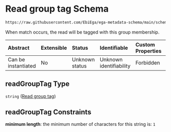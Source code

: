 # Read group tag Schema

```txt
https://raw.githubusercontent.com/EbiEga/ega-metadata-schema/main/schemas/EGA.common-definitions.json#/definitions/spotDescriptor/items/properties/readSpecs/items/properties/expectedBasecallTable/properties/basecalls/items/properties/readGroupTag
```

When match occurs, the read will be tagged with this group membership.

| Abstract            | Extensible | Status         | Identifiable            | Custom Properties | Additional Properties | Access Restrictions | Defined In                                                                                           |
| :------------------ | :--------- | :------------- | :---------------------- | :---------------- | :-------------------- | :------------------ | :--------------------------------------------------------------------------------------------------- |
| Can be instantiated | No         | Unknown status | Unknown identifiability | Forbidden         | Allowed               | none                | [EGA.common-definitions.json\*](../../../schemas/EGA.common-definitions.json "open original schema") |

## readGroupTag Type

`string` ([Read group tag](ega-4-definitions-spot-descriptor-spot-decode-spec-properties-read-specs-read-spec-properties-expected-basecall-table-properties-basecalls-array-basecall-properties-read-group-tag.md))

## readGroupTag Constraints

**minimum length**: the minimum number of characters for this string is: `1`
